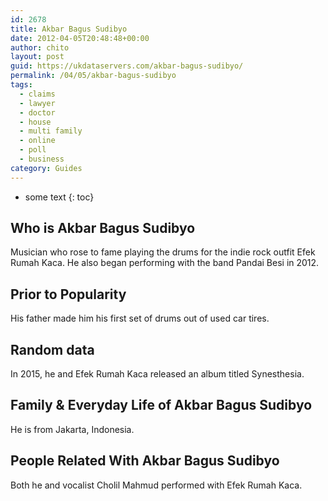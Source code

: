 ```yaml
---
id: 2678
title: Akbar Bagus Sudibyo
date: 2012-04-05T20:48:48+00:00
author: chito
layout: post
guid: https://ukdataservers.com/akbar-bagus-sudibyo/
permalink: /04/05/akbar-bagus-sudibyo
tags:
  - claims
  - lawyer
  - doctor
  - house
  - multi family
  - online
  - poll
  - business
category: Guides
---
```


* some text
{: toc}


## Who is  Akbar Bagus Sudibyo
                  
                  
                  
Musician who rose to fame playing the drums for the indie rock outfit Efek Rumah Kaca. He also began performing with the band Pandai Besi in 2012.
                  
                
                
                
## Prior to Popularity 
                  
                  
                  
His father made him his first set of drums out of used car tires.
                  
                
                
                
## Random data 
                  
                  
                  
In 2015, he and Efek Rumah Kaca released an album titled Synesthesia.
                  
                
                
                
## Family & Everyday Life of Akbar Bagus Sudibyo
                  
                  
                  
He is from Jakarta, Indonesia.
                  
                
                
                
## People Related With  Akbar Bagus Sudibyo
                  
                  
                  
Both he and vocalist Cholil Mahmud performed with Efek Rumah Kaca.
                  
                
              
            
          
          
          
    
    
  
